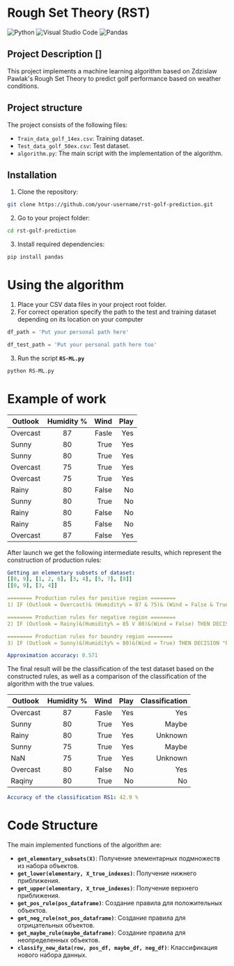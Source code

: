 # Rough Set Theory (RST)

![Python](https://img.shields.io/badge/python-3670A0?style=for-the-badge&logo=python&logoColor=ffdd54) ![Visual Studio Code](https://img.shields.io/badge/Visual%20Studio%20Code-0078d7.svg?style=for-the-badge&logo=visual-studio-code&logoColor=white) ![Pandas](https://img.shields.io/badge/pandas-%23150458.svg?style=for-the-badge&logo=pandas&logoColor=white)

## Project Description []

This project implements a machine learning algorithm based on Zdzislaw Pawlak's Rough Set Theory to predict golf performance based on weather conditions.

## Project structure

The project consists of the following files:

- `Train_data_golf_14ex.csv`: Training dataset.
- `Test_data_golf_50ex.csv`: Test dataset.
- `algorithm.py`: The main script with the implementation of the algorithm.

## Installation

1. Clone the repository:

```bash
git clone https://github.com/your-username/rst-golf-prediction.git
```

2. Go to your project folder:

```bash
cd rst-golf-prediction
```

3. Install required dependencies:

```bash
pip install pandas
```

# Using the algorithm

1. Place your CSV data files in your project root folder.
2. For correct operation specify the path to the test and training dataset depending on its location on your computer
```python
df_path = 'Put your personal path here'
```
```python
df_test_path = 'Put your personal path here too'
```
3. Run the script **`RS-ML.py`**
```bash
python RS-ML.py
```

# Example of work


| Outlook       | Humidity %                | Wind | Play |
| ------------- |:------------------:| -----:|-----:|
| Overcast     | 87 | Fasle | Yes
| Sunny     | 80 | True | Yes
| Sunny  | 80 | True | Yes
| Overcast  | 75 | True | Yes
| Overcast  | 75 | True | Yes
| Rainy  | 80 | False | No
| Sunny  | 80 | True | No
| Rainy  | 80 | False | No
| Rainy  | 85 | False | No
| Overcast  | 87 | False | Yes

After launch we get the following intermediate results, which represent the construction of production rules:

```yaml
Getting an elementary subsets of dataset:
[[0, 9], [1, 2, 6], [3, 4], [5, 7], [8]]
[[0, 9], [3, 4]]

======== Production rules for positive region ========
1) IF (Outlook = Overcast)& (Humidity% = 87 & 75)& (Wind = False & True)& THEN DECISION "PLAY" = PLAY

======== Production rules for negative region ========
2) IF (Outlook = Rainy)&(Humidity% = 85 V 80)&(Wind = False) THEN DECISION "PLAY" = DON'T PLAY

======== Production rules for boundry region ========
3) IF (Outlook = Sunny)&(Humidity% = 80)&(Wind = True) THEN DECISION "PLAY" = MAYBE PLAY

Approximation accuracy: 0.571
```

The final result will be the classification of the test dataset based on the constructed rules, as well as a comparison of the classification of the algorithm with the true values.

| Outlook       | Humidity %                | Wind | Play | Classification |
| ------------- |:------------------:| -----:|-----:|-----:|
| Overcast | 87 | Fasle | Yes | Yes
| Sunny | 80 | True | Yes | Maybe
| Rainy | 80 | True | Yes | Unknown
| Sunny | 75 | True | Yes | Maybe
| NaN | 75 | True | Yes | Unknown
| Overcast | 80 | False | No | Yes
| Raqiny | 80 | True | No | No

```yaml
Accuracy of the classification RS1: 42.9 %
```

# Code Structure
The main implemented functions of the algorithm are:
* **`get_elementary_subsets(X)`**: Получение элементарных подмножеств из набора объектов.
* **`get_lower(elementary, X_true_indexes)`**: Получение нижнего приближения.
* **`get_upper(elementary, X_true_indexes)`**: Получение верхнего приближения.
* **`get_pos_rule(pos_dataframe)`**: Создание правила для положительных объектов.
* **`get_neg_rule(not_pos_dataframe)`**: Создание правила для отрицательных объектов.
* **`get_maybe_rule(maybe_dataframe)`**: Создание правила для неопределенных объектов.
* **`classify_new_data(row, pos_df, maybe_df, neg_df)`**: Классификация нового набора данных.
